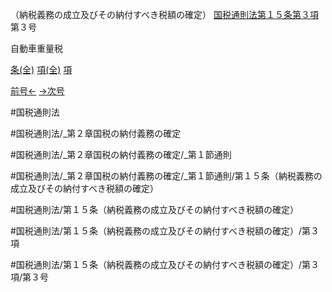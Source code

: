 （納税義務の成立及びその納付すべき税額の確定）
[国税通則法第１５条第３項](国税通則法＿＿＿＿＿第１５条第３項)第３号

自動車重量税

[条(全)](国税通則法＿＿＿＿＿第１５条_.md)    [項(全)](国税通則法＿＿＿＿＿第１５条第３項_.md)    [項](国税通則法＿＿＿＿＿第１５条第３項.md)

[前号←](国税通則法＿＿＿＿＿第１５条第３項第２号.md)    [→次号](国税通則法＿＿＿＿＿第１５条第３項第４号.md)

#国税通則法

#国税通則法/_第２章国税の納付義務の確定

#国税通則法/_第２章国税の納付義務の確定/_第１節通則

#国税通則法/_第２章国税の納付義務の確定/_第１節通則/第１５条（納税義務の成立及びその納付すべき税額の確定）

#国税通則法/第１５条（納税義務の成立及びその納付すべき税額の確定）

#国税通則法/第１５条（納税義務の成立及びその納付すべき税額の確定）/第３項

#国税通則法/第１５条（納税義務の成立及びその納付すべき税額の確定）/第３項/第３号

